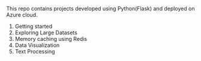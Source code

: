This repo contains projects developed using Python(Flask) and deployed on Azure cloud.
1. Getting started
2. Exploring Large Datasets
3. Memory caching using Redis
4. Data Visualization
5. Text Processing